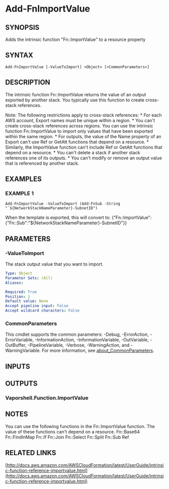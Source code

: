 # Add-FnImportValue

## SYNOPSIS
Adds the intrinsic function "Fn::ImportValue" to a resource property

## SYNTAX

```
Add-FnImportValue [-ValueToImport] <Object> [<CommonParameters>]
```

## DESCRIPTION
The intrinsic function Fn::ImportValue returns the value of an output exported by another stack.
You typically use this function to create cross-stack references.

Note:
    The following restrictions apply to cross-stack references:
        * For each AWS account, Export names must be unique within a region.
        * You can't create cross-stack references across regions.
You can use the intrinsic function Fn::ImportValue to import only values that have been exported within the same region.
        * For outputs, the value of the Name property of an Export can't use Ref or GetAtt functions that depend on a resource.
        * Similarly, the ImportValue function can't include Ref or GetAtt functions that depend on a resource.
        * You can't delete a stack if another stack references one of its outputs.
        * You can't modify or remove an output value that is referenced by another stack.

## EXAMPLES

### EXAMPLE 1
```
Add-FnImportValue -ValueToImport (Add-FnSub -String "`${NetworkStackNameParameter}-SubnetID")
```

When the template is exported, this will convert to: {"Fn::ImportValue":{"Fn::Sub":"${NetworkStackNameParameter}-SubnetID"}}

## PARAMETERS

### -ValueToImport
The stack output value that you want to import.

```yaml
Type: Object
Parameter Sets: (All)
Aliases:

Required: True
Position: 1
Default value: None
Accept pipeline input: False
Accept wildcard characters: False
```

### CommonParameters
This cmdlet supports the common parameters: -Debug, -ErrorAction, -ErrorVariable, -InformationAction, -InformationVariable, -OutVariable, -OutBuffer, -PipelineVariable, -Verbose, -WarningAction, and -WarningVariable. For more information, see [about_CommonParameters](http://go.microsoft.com/fwlink/?LinkID=113216).

## INPUTS

## OUTPUTS

### Vaporshell.Function.ImportValue
## NOTES
You can use the following functions in the Fn::ImportValue function.
The value of these functions can't depend on a resource.
    Fn::Base64
    Fn::FindInMap
    Fn::If
    Fn::Join
    Fn::Select
    Fn::Split
    Fn::Sub
    Ref

## RELATED LINKS

[http://docs.aws.amazon.com/AWSCloudFormation/latest/UserGuide/intrinsic-function-reference-importvalue.html](http://docs.aws.amazon.com/AWSCloudFormation/latest/UserGuide/intrinsic-function-reference-importvalue.html)

